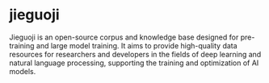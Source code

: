 # jieguoji
Jieguoji is an open-source corpus and knowledge base designed for pre-training and large model training. It aims to provide high-quality data resources for researchers and developers in the fields of deep learning and natural language processing, supporting the training and optimization of AI models.
